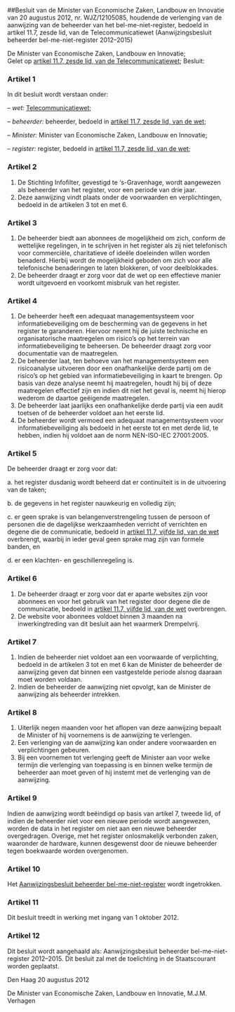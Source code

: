 <meta http-equiv='Content-Type' content='text/html; charset=utf-8' />

##Besluit van de Minister van Economische Zaken, Landbouw en Innovatie van 20 augustus 2012, nr. WJZ/12105085, houdende de verlenging van de aanwijzing van de beheerder van het bel-me-niet-register, bedoeld in artikel 11.7, zesde lid, van de Telecommunicatiewet (Aanwijzingsbesluit beheerder bel-me-niet-register 2012–2015)

De Minister van Economische Zaken, Landbouw en Innovatie;  
Gelet op [artikel 11.7, zesde lid, van de Telecommunicatiewet](../../../../../../wet/telecommunicatiewet/BWBR0009950/README.md);
Besluit:    

### Artikel  1  

In dit besluit wordt verstaan onder: 

–  *wet:* [Telecommunicatiewet](../../../../../../wet/telecommunicatiewet/BWBR0009950/README.md);  

–  *beheerder:* beheerder, bedoeld in [artikel 11.7, zesde lid, van de wet](../../../../../../wet/telecommunicatiewet/BWBR0009950/README.md);  

–  *Minister:* Minister van Economische Zaken, Landbouw en Innovatie;  

–  *register:* register, bedoeld in [artikel 11.7, zesde lid, van de wet](../../../../../../wet/telecommunicatiewet/BWBR0009950/README.md);   

### Artikel  2  

1.  De Stichting Infofilter, gevestigd te ‘s-Gravenhage, wordt aangewezen als beheerder van het register, voor een periode van drie jaar.   
2.  Deze aanwijzing vindt plaats onder de voorwaarden en verplichtingen, bedoeld in de artikelen 3 tot en met 6.  

### Artikel  3  

1.  De beheerder biedt aan abonnees de mogelijkheid om zich, conform de wettelijke regelingen, in te schrijven in het register als zij niet telefonisch voor commerciële, charitatieve of ideële doeleinden willen worden benaderd. Hierbij wordt de mogelijkheid geboden om zich voor alle telefonische benaderingen te laten blokkeren, of voor deelblokkades.   
2.  De beheerder draagt er zorg voor dat de wet op een effectieve manier wordt uitgevoerd en voorkomt misbruik van het register.  

### Artikel  4  

1.  De beheerder heeft een adequaat managementsysteem voor informatiebeveiliging om de bescherming van de gegevens in het register te garanderen. Hiervoor neemt hij de juiste technische en organisatorische maatregelen om risico’s op het terrein van informatiebeveiliging te beheersen. De beheerder draagt zorg voor documentatie van de maatregelen.   
2.  De beheerder laat, ten behoeve van het managementsysteem een risicoanalyse uitvoeren door een onafhankelijke derde partij om de risico’s op het gebied van informatiebeveiliging in kaart te brengen. Op basis van deze analyse neemt hij maatregelen, houdt hij bij of deze maatregelen effectief zijn en indien dit niet het geval is, neemt hij hierop wederom de daartoe geëigende maatregelen.   
3.  De beheerder laat jaarlijks een onafhankelijke derde partij via een audit toetsen of de beheerder voldoet aan het eerste lid.   
4.  De beheerder wordt vermoed een adequaat managementsysteem voor informatiebeveiliging als bedoeld in het eerste tot en met derde lid, te hebben, indien hij voldoet aan de norm NEN-ISO-IEC 27001:2005.  

### Artikel  5  

De beheerder draagt er zorg voor dat: 

a. het register dusdanig wordt beheerd dat er continuïteit is in de uitvoering van de taken;  

b. de gegevens in het register nauwkeurig en volledig zijn;  

c. er geen sprake is van belangenverstrengeling tussen de persoon of personen die de dagelijkse werkzaamheden verricht of verrichten en degene die de communicatie, bedoeld in [artikel 11.7, vijfde lid, van de wet](../../../../../../wet/telecommunicatiewet/BWBR0009950/README.md) overbrengt, waarbij in ieder geval geen sprake mag zijn van formele banden, en  

d. er een klachten- en geschillenregeling is.   

### Artikel  6  

1.  De beheerder draagt er zorg voor dat er aparte websites zijn voor abonnees en voor het gebruik van het register door degene die de communicatie, bedoeld in [artikel 11.7, vijfde lid, van de wet](../../../../../../wet/telecommunicatiewet/BWBR0009950/README.md) overbrengen.   
2.  De website voor abonnees voldoet binnen 3 maanden na inwerkingtreding van dit besluit aan het waarmerk Drempelvrij.  

### Artikel  7  

1.  Indien de beheerder niet voldoet aan een voorwaarde of verplichting, bedoeld in de artikelen 3 tot en met 6 kan de Minister de beheerder de aanwijzing geven dat binnen een vastgestelde periode alsnog daaraan moet worden voldaan.   
2.  Indien de beheerder de aanwijzing niet opvolgt, kan de Minister de aanwijzing als beheerder intrekken.  

### Artikel  8  

1.  Uiterlijk negen maanden voor het aflopen van deze aanwijzing bepaalt de Minister of hij voornemens is de aanwijzing te verlengen.   
2.  Een verlenging van de aanwijzing kan onder andere voorwaarden en verplichtingen gebeuren.   
3.  Bij een voornemen tot verlenging geeft de Minister aan voor welke termijn die verlenging van toepassing is en binnen welke termijn de beheerder aan moet geven of hij instemt met de verlenging van de aanwijzing.  

### Artikel  9  

Indien de aanwijzing wordt beëindigd op basis van artikel 7, tweede lid, of indien de beheerder niet voor een nieuwe periode wordt aangewezen, worden de data in het register om niet aan een nieuwe beheerder overgedragen. Overige, met het register onlosmakelijk verbonden zaken, waaronder de hardware, kunnen desgewenst door de nieuwe beheerder tegen boekwaarde worden overgenomen. 

### Artikel  10  

Het [Aanwijzingsbesluit beheerder bel-me-niet-register](../../../../../../ministeriele-regeling/aanwijzingsbesluit/beheerder/bel-me-niet-register/BWBR0025829/README.md) wordt ingetrokken. 

### Artikel  11  

Dit besluit treedt in werking met ingang van 1 oktober 2012. 

### Artikel  12  

Dit besluit wordt aangehaald als: Aanwijzingsbesluit beheerder bel-me-niet-register 2012–2015. 
Dit besluit zal met de toelichting in de Staatscourant worden geplaatst.   

Den Haag 
20 augustus 2012   

De 
Minister van Economische Zaken, Landbouw en Innovatie, 
M.J.M. Verhagen     
